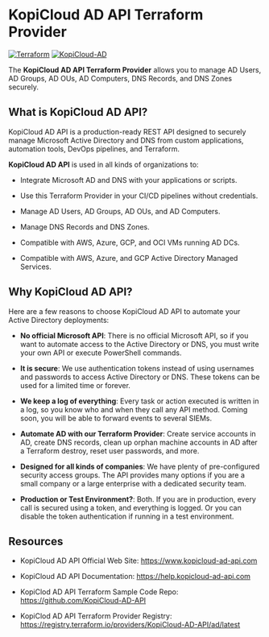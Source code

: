 # KopiCloud AD API Terraform Provider
[![Terraform](https://img.shields.io/badge/terraform-v1.3+-blue.svg)](https://www.terraform.io/downloads.html)
[![KopiCloud-AD](https://img.shields.io/badge/kopiCloud_ad-v1.0+-blueviolet.svg)](https://www.kopicloud-ad-api.com)

The **KopiCloud AD API Terraform Provider** allows you to manage AD Users, AD Groups, AD OUs, AD Computers, DNS Records, and DNS Zones securely.

## What is KopiCloud AD API?

KopiCloud AD API is a production-ready REST API designed to securely manage Microsoft Active Directory and DNS from custom applications, automation tools, DevOps pipelines, and Terraform.

**KopiCloud AD API** is used in all kinds of organizations to:

- Integrate Microsoft AD and DNS with your applications or scripts.

- Use this Terraform Provider in your CI/CD pipelines without credentials.

- Manage AD Users, AD Groups, AD OUs, and AD Computers.

- Manage DNS Records and DNS Zones.

- Compatible with AWS, Azure, GCP, and OCI VMs running AD DCs.

- Compatible with AWS, Azure, and GCP Active Directory Managed Services.

## Why KopiCloud AD API?

Here are a few reasons to choose KopiCloud AD API to automate your Active Directory deployments:

- **No official Microsoft API**: There is no official Microsoft API, so if you want to automate access to the Active Directory or DNS, you must write your own API or execute PowerShell commands.

- **It is secure**: We use authentication tokens instead of using usernames and passwords to access Active Directory or DNS. These tokens can be used for a limited time or forever.

- **We keep a log of everything**: Every task or action executed is written in a log, so you know who and when they call any API method. Coming soon, you will be able to forward events to several SIEMs.

- **Automate AD with our Terraform Provider**: Create service accounts in AD, create DNS records, clean up orphan machine accounts in AD after a Terraform destroy, reset user passwords, and more.

- **Designed for all kinds of companies**: We have plenty of pre-configured security access groups. The API provides many options if you are a small company or a large enterprise with a dedicated security team.

- **Production or Test Environment?**: Both. If you are in production, every call is secured using a token, and everything is logged. Or you can disable the token authentication if running in a test environment.

## Resources

- KopiCloud AD API Official Web Site: https://www.kopicloud-ad-api.com

- KopiCloud AD API Documentation: https://help.kopicloud-ad-api.com

- KopiClod AD API Terraform Sample Code Repo: https://github.com/KopiCloud-AD-API

- KopiClod AD API Terraform Provider Registry: https://registry.terraform.io/providers/KopiCloud-AD-API/ad/latest
